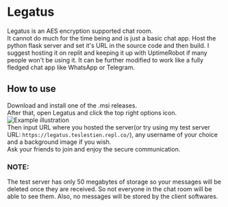 # Legatus
Legatus is an AES encryption supported chat room.\
It cannot do much for the time being and is just a basic chat app. Host the python flask server and set it's URL in the source code and then build. I suggest hosting it on replit and keeping it up with UptimeRobot if many people won't be using it. It can be further modified to work like a fully fledged chat app like WhatsApp or Telegram.
## How to use
Download and install one of the .msi releases.\
After that, open Legatus and click the top right options icon.
![Example illustration](https://i.imgur.com/nh0jUiy.png)\
Then input URL where you hosted the server(or try using my test server URL: `https://legatus.teslestien.repl.co/`), any username of your choice and a background image if you wish.\
Ask your friends to join and enjoy the secure communication. 

### NOTE:
The test server has only 50 megabytes of storage so your messages will be deleted once they are received. So not everyone in the chat room will be able to see them. Also, no messages will be stored by the client softwares. 
